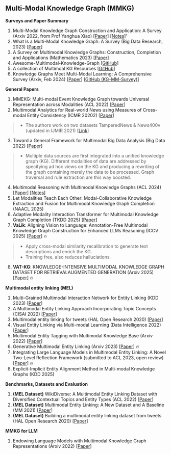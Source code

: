 ## Multi-Modal Knowledge Graph (MMKG)
__Surveys and Paper Summary__
1. Multi-Modal Knowledge Graph Construction and Application: A Survey (Arxiv 2022, from Prof Yanghua Xiao) [[Paper](https://arxiv.org/pdf/2202.05786.pdf)] [[Notes](https://mp.weixin.qq.com/s/5BzvtF-Ua2ty07iAjiRxcA)]'
2. What Is a Multi-Modal Knowledge Graph: A Survey (Big Data Research, 2023) [[Paper](https://www.sciencedirect.com/science/article/pii/S2214579623000138)]
3. A Survey on Multimodal Knowledge Graphs: Construction, Completion and Applications (Mathematics 2023) [[Paper](https://www.mdpi.com/2227-7390/11/8/1815)]
4. Awesome-Multimodal-Knowledge-Graph [[GitHub](https://github.com/ZihengZZH/awesome-multimodal-knowledge-graph)]
5. A collection of Multimoal KG Resources  [[GitHub](https://github.com/pengfei-luo/multimodal-knowledge-graph)]
6. Knowledge Graphs Meet Multi-Modal Learning: A Comprehensive Survey (Arxiv, Feb 2024) [[Paper](http://arxiv.org/abs/2402.05391)] [[GitHub (KG-MM-Survey)](https://github.com/zjukg/KG-MM-Survey)]

__General Papers__
1. MMEKG: Multi-modal Event Knowledge Graph towards Universal Representation across Modalities (ACL 2022) [[Paper](https://aclanthology.org/2022.acl-demo.23/)]
2. Multimodal Analytics for Real-world News using Measures of Cross-modal Entity Consistency (ICMR 20202) [[Paper](https://data.uni-hannover.de/dataset/tamperednews)]
> * The authors work on two datasets TamperedNews & News400v (updated in IJMIR 2021) [[Link](https://data.uni-hannover.de/dataset/tamperednews-news400-ijmir21)]
3. Toward a General Framework for Multimodal Big Data Analysis (Big Data 2022) [[Paper](https://www.liebertpub.com/doi/full/10.1089/big.2021.0326)]
> * Multiple data sources are first integrated into a unified knowledge graph (KG). Different modalities of data are addressed by specifying ad hoc views on the KG and producing a rewriting of the graph containing merely the data to be processed. Graph traversal and rule extraction are this way boosted.
4. Multimodal Reasoning with Multimodal Knowledge Graphs (ACL 2024) [[Paper](https://arxiv.org/abs/2406.02030)] [[Notes](https://mp.weixin.qq.com/s?__biz=MzU2NjAxNDYwMg==&mid=2247507392&idx=1&sn=7be74834021c7c1a391af3d344a5aafe&chksm=fcb07a25cbc7f33338df0312af915135d2f370250cd36bfd9e9a861c7ad6883dd4e06c9e539b&token=1338044507&lang=zh_CN#rd)]
5. Let Modalities Teach Each Other: Modal-Collaborative Knowledge Extraction and Fusion for Multimodal Knowledge Graph Completion (NAACL 2025)
6. Adaptive Modality Interaction Transformer for Multimodal Knowledge Graph Completion (TKDD 2025) [[Paper](https://dl.acm.org/doi/abs/10.1145/3760786)]
7. **VaLik**: Aligning Vision to Language: Annotation-Free Multimodal Knowledge Graph Construction for Enhanced LLMs Reasoning (ICCV 2025) [[Paper](https://arxiv.org/abs/2503.12972)] 🔥
>   * Apply cross-modal similarity recalibration to generate text descriptions and enrich the KG.
>   * Training free, also reduces halluciations.
8. **VAT-KG**: KNOWLEDGE-INTENSIVE MULTIMODAL KNOWLEDGE GRAPH DATASET FOR RETRIEVALAUGMENTED GENERATION (Arxiv 2025) [[Paper](https://arxiv.org/pdf/2506.21556)] 🔥




__Multimodal entity linking (MEL)__
1. Multi-Grained Multimodal Interaction Network for Entity Linking (KDD 2023) [[Paper](https://arxiv.org/pdf/2307.09721.pdf)]
2. A Multimodal Entity Linking Approach Incorporating Topic Concepts (CISAI 2022) [[Paper](https://ieeexplore.ieee.org/document/9719106)]
3. Multimodal entity linking for tweets (HAL Open Research 2020)  [[Paper](https://hal.science/hal-04315181/document)]
4. Visual Entity Linking via Multi-modal Learning (Data Intelligence 2022) [[Paper](https://direct.mit.edu/dint/article/4/1/1/108470/Visual-Entity-Linking-via-Multi-modal-Learning)]
5. Multimodal Entity Tagging with Multimodal Knowledge Base (Arxiv 2022) [[Paper](https://arxiv.org/abs/2201.00693)]
6. Generative Multimodal Entity Linking (Arxiv 2023) [[Paper](https://arxiv.org/abs/2306.12725)] 🔥
4. Integrating Large Language Models in Multimodal Entity Linking: A Novel Two-Level Reflection Framework (submitted to ACL 2023, open review) [[Paper](https://openreview.net/forum?id=0pKFrH7pmh1)] 🔥
5. Explicit-Implicit Entity Alignment Method in Multi-modal Knowledge Graphs (KDD 2025)


__Benchmarks, Datasets and Evaluation__
1. __(MEL Dataset)__ WikiDiverse: A Multimodal Entity Linking Dataset with Diversified Contextual Topics and Entity Types (ACL 2022) [[Paper](https://aclanthology.org/2022.acl-long.328/)]
2. __(MEL Dataset)__ Multimodal Entity Linking: A New Dataset and A Baseline (MM 2021) [[Paper](https://dl.acm.org/doi/10.1145/3474085.3475400)]
3. __(MEL Dataset)__ Building a multimodal entity linking dataset from tweets (HAL Open Research 2020)  [[Paper](https://hal.science/hal-04315504/document)]

__MMKG for LLM__
1. Endowing Language Models with Multimodal Knowledge Graph Representations (Arxiv 2022) [[Paper](https://arxiv.org/abs/2206.13163)]
